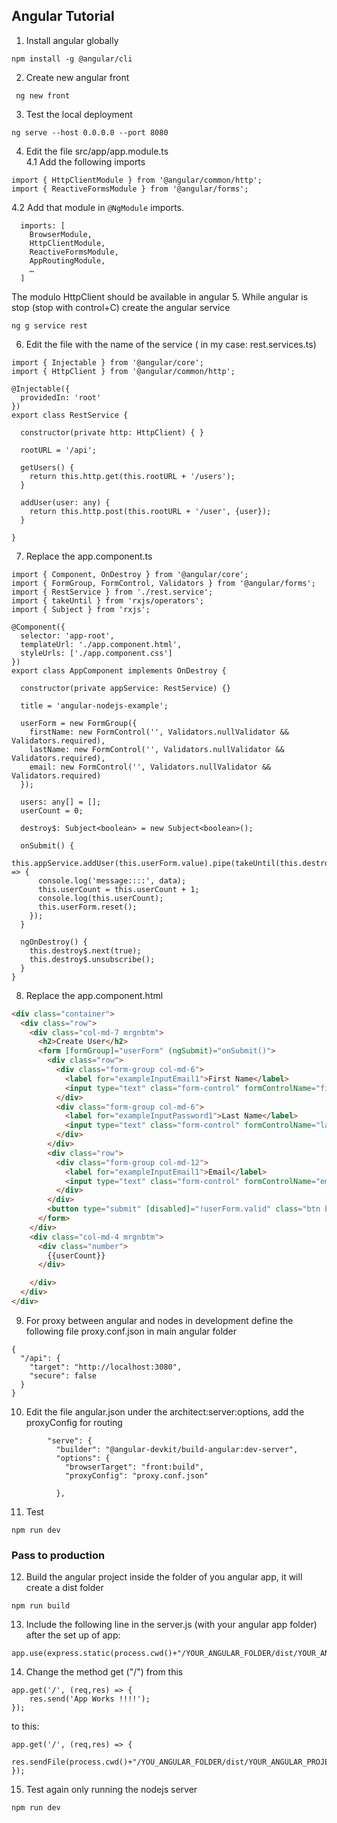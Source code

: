 ## Angular Tutorial

 1. Install angular globally
```
npm install -g @angular/cli
```
2. Create new angular front
```
 ng new front 
```
3. Test the local deployment
```
ng serve --host 0.0.0.0 --port 8080
```
4. Edit the file src/app/app.module.ts 	
  4.1 Add the following imports
  ```
import { HttpClientModule } from '@angular/common/http';
import { ReactiveFormsModule } from '@angular/forms';
```
4.2 Add that module in `@NgModule` imports.
```
  imports: [
    BrowserModule,
    HttpClientModule,
    ReactiveFormsModule,
    AppRoutingModule,
    …
  ]
```
The modulo HttpClient should be available in angular
5. While angular is stop (stop with control+C) create the angular service
```
ng g service rest
```
6. Edit the file with the name of the service ( in my case: rest.services.ts) 
```
import { Injectable } from '@angular/core';
import { HttpClient } from '@angular/common/http';

@Injectable({
  providedIn: 'root'
})
export class RestService {

  constructor(private http: HttpClient) { }

  rootURL = '/api';

  getUsers() {
    return this.http.get(this.rootURL + '/users');
  }

  addUser(user: any) {
    return this.http.post(this.rootURL + '/user', {user});
  }

}
```
7. Replace the app.component.ts
```
import { Component, OnDestroy } from '@angular/core';
import { FormGroup, FormControl, Validators } from '@angular/forms';
import { RestService } from './rest.service';
import { takeUntil } from 'rxjs/operators';
import { Subject } from 'rxjs';

@Component({
  selector: 'app-root',
  templateUrl: './app.component.html',
  styleUrls: ['./app.component.css']
})
export class AppComponent implements OnDestroy {

  constructor(private appService: RestService) {}

  title = 'angular-nodejs-example';

  userForm = new FormGroup({
    firstName: new FormControl('', Validators.nullValidator && Validators.required),
    lastName: new FormControl('', Validators.nullValidator && Validators.required),
    email: new FormControl('', Validators.nullValidator && Validators.required)
  });

  users: any[] = [];
  userCount = 0;

  destroy$: Subject<boolean> = new Subject<boolean>();

  onSubmit() {
    this.appService.addUser(this.userForm.value).pipe(takeUntil(this.destroy$)).subscribe(data => {
      console.log('message::::', data);
      this.userCount = this.userCount + 1;
      console.log(this.userCount);
      this.userForm.reset();
    });
  }

  ngOnDestroy() {
    this.destroy$.next(true);
    this.destroy$.unsubscribe();
  }
}
```
8. Replace the app.component.html
```html
<div class="container">
  <div class="row">
    <div class="col-md-7 mrgnbtm">
      <h2>Create User</h2>
      <form [formGroup]="userForm" (ngSubmit)="onSubmit()">
        <div class="row">
          <div class="form-group col-md-6">
            <label for="exampleInputEmail1">First Name</label>
            <input type="text" class="form-control" formControlName="firstName" id="exampleInputEmail1" aria-describedby="emailHelp" placeholder="First Name">
          </div>
          <div class="form-group col-md-6">
            <label for="exampleInputPassword1">Last Name</label>
            <input type="text" class="form-control" formControlName="lastName" id="exampleInputPassword1" placeholder="Last Name">
          </div>
        </div>
        <div class="row">
          <div class="form-group col-md-12">
            <label for="exampleInputEmail1">Email</label>
            <input type="text" class="form-control" formControlName="email" id="exampleInputEmail1" aria-describedby="emailHelp" placeholder="Email">
          </div>
        </div>
        <button type="submit" [disabled]="!userForm.valid" class="btn btn-danger">Create</button>
      </form>
    </div>
    <div class="col-md-4 mrgnbtm">
      <div class="number">
        {{userCount}}
      </div>

    </div>
  </div>
</div>
```

9. For proxy between angular and nodes in development define the following file proxy.conf.json in main angular folder
```
{
  "/api": {
    "target": "http://localhost:3080",
    "secure": false
  }
}
```
10. Edit the file angular.json under the architect:server:options, add the proxyConfig for routing
```
        "serve": {
          "builder": "@angular-devkit/build-angular:dev-server",
          "options": {
            "browserTarget": "front:build",
            "proxyConfig": "proxy.conf.json"

          },
```
11. Test
```
npm run dev   
```
### Pass to production
12. Build the angular project inside the folder of you angular app, it will create a dist folder
```
npm run build
```
13. Include the following line in the server.js (with your angular app folder) after the set up of app:
```
app.use(express.static(process.cwd()+"/YOUR_ANGULAR_FOLDER/dist/YOUR_ANGULAR_PROJECT_NAME/"));

```
14. Change the method get ("/") from this
```
app.get('/', (req,res) => {
    res.send('App Works !!!!');
});
```
to this:
```
app.get('/', (req,res) => {
  res.sendFile(process.cwd()+"/YOU_ANGULAR_FOLDER/dist/YOUR_ANGULAR_PROJECT_NAME/index.html")
});
```

15. Test again only running the nodejs server
```
npm run dev
```
